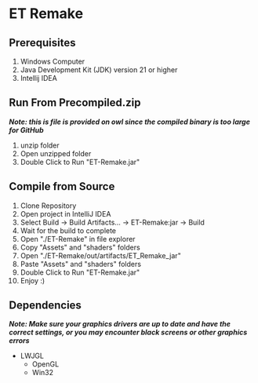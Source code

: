 # ET Remake

## Prerequisites
1. Windows Computer
2. Java Development Kit (JDK) version 21 or higher
3. Intellij IDEA

## Run From Precompiled.zip
***Note: this is file is provided on owl since the compiled binary is too large for GitHub***
1. unzip folder
2. Open unzipped folder
3. Double Click to Run "ET-Remake.jar"

## Compile from Source
1. Clone Repository
2. Open project in IntelliJ IDEA
3. Select Build -> Build Artifacts... -> ET-Remake:jar -> Build
4. Wait for the build to complete
5. Open "./ET-Remake" in file explorer
6. Copy "Assets" and "shaders" folders
7. Open "./ET-Remake/out/artifacts/ET_Remake_jar"
8. Paste "Assets" and "shaders" folders
9. Double Click to Run "ET-Remake.jar"
10. Enjoy :)

## Dependencies
***Note: Make sure your graphics drivers are up to date and have the correct settings, or you may encounter black screens or other graphics errors***
* LWJGL
  * OpenGL
  * Win32
